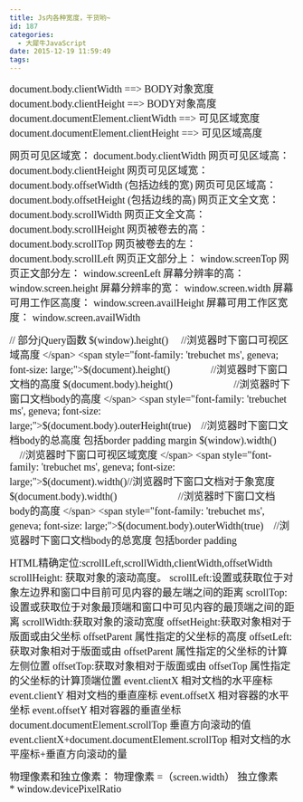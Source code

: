 ```yaml
---
title: Js内各种宽度，干货哟~
id: 187
categories:
  - 大犀牛JavaScript
date: 2015-12-19 11:59:49
tags:
---
```


<span style="font-family: 'trebuchet ms', geneva; font-size: large;">document.body.clientWidth ==&gt; BODY对象宽度</span>
<span style="font-family: 'trebuchet ms', geneva; font-size: large;">document.body.clientHeight ==&gt; BODY对象高度</span>
<span style="font-family: 'trebuchet ms', geneva; font-size: large;">document.documentElement.clientWidth ==&gt; 可见区域宽度</span>
<span style="font-family: 'trebuchet ms', geneva; font-size: large;">document.documentElement.clientHeight ==&gt; 可见区域高度</span>

<span style="font-family: 'trebuchet ms', geneva; font-size: large;">网页可见区域宽： document.body.clientWidth</span>
<span style="font-family: 'trebuchet ms', geneva; font-size: large;">网页可见区域高： document.body.clientHeight</span>
<span style="font-family: 'trebuchet ms', geneva; font-size: large;">网页可见区域宽： document.body.offsetWidth (包括边线的宽)</span>
<span style="font-family: 'trebuchet ms', geneva; font-size: large;">网页可见区域高： document.body.offsetHeight (包括边线的高)</span>
<span style="font-family: 'trebuchet ms', geneva; font-size: large;">网页正文全文宽： document.body.scrollWidth</span>
<span style="font-family: 'trebuchet ms', geneva; font-size: large;">网页正文全文高： document.body.scrollHeight</span>
<span style="font-family: 'trebuchet ms', geneva; font-size: large;">网页被卷去的高： document.body.scrollTop</span>
<span style="font-family: 'trebuchet ms', geneva; font-size: large;">网页被卷去的左： document.body.scrollLeft</span>
<span style="font-family: 'trebuchet ms', geneva; font-size: large;">网页正文部分上： window.screenTop</span>
<span style="font-family: 'trebuchet ms', geneva; font-size: large;">网页正文部分左： window.screenLeft</span>
<span style="font-family: 'trebuchet ms', geneva; font-size: large;">屏幕分辨率的高： window.screen.height</span>
<span style="font-family: 'trebuchet ms', geneva; font-size: large;">屏幕分辨率的宽： window.screen.width</span>
<span style="font-family: 'trebuchet ms', geneva; font-size: large;">屏幕可用工作区高度： window.screen.availHeight</span>
<span style="font-family: 'trebuchet ms', geneva; font-size: large;">屏幕可用工作区宽度： window.screen.availWidth</span>

<span style="font-family: 'trebuchet ms', geneva; font-size: large;">// 部分jQuery函数</span>
<span style="font-family: 'trebuchet ms', geneva; font-size: large;">$(window).height() 　//浏览器时下窗口可视区域高度 </span>
<span style="font-family: 'trebuchet ms', geneva; font-size: large;">$(document).height()　　　　//浏览器时下窗口文档的高度 </span>
<span style="font-family: 'trebuchet ms', geneva; font-size: large;">$(document.body).height()　　　　　　//浏览器时下窗口文档body的高度 </span>
<span style="font-family: 'trebuchet ms', geneva; font-size: large;">$(document.body).outerHeight(true)　//浏览器时下窗口文档body的总高度 包括border padding margin </span>
<span style="font-family: 'trebuchet ms', geneva; font-size: large;">$(window).width() 　//浏览器时下窗口可视区域宽度 </span>
<span style="font-family: 'trebuchet ms', geneva; font-size: large;">$(document).width()//浏览器时下窗口文档对于象宽度 </span>
<span style="font-family: 'trebuchet ms', geneva; font-size: large;">$(document.body).width()　　　　　　//浏览器时下窗口文档body的高度 </span>
<span style="font-family: 'trebuchet ms', geneva; font-size: large;">$(document.body).outerWidth(true)　//浏览器时下窗口文档body的总宽度 包括border padding</span>

<span style="font-family: 'trebuchet ms', geneva; font-size: large;">HTML精确定位:scrollLeft,scrollWidth,clientWidth,offsetWidth </span>
<span style="font-family: 'trebuchet ms', geneva; font-size: large;">scrollHeight: 获取对象的滚动高度。 </span>
<span style="font-family: 'trebuchet ms', geneva; font-size: large;">scrollLeft:设置或获取位于对象左边界和窗口中目前可见内容的最左端之间的距离 </span>
<span style="font-family: 'trebuchet ms', geneva; font-size: large;">scrollTop:设置或获取位于对象最顶端和窗口中可见内容的最顶端之间的距离 </span>
<span style="font-family: 'trebuchet ms', geneva; font-size: large;">scrollWidth:获取对象的滚动宽度 </span>
<span style="font-family: 'trebuchet ms', geneva; font-size: large;">offsetHeight:获取对象相对于版面或由父坐标 offsetParent 属性指定的父坐标的高度 </span>
<span style="font-family: 'trebuchet ms', geneva; font-size: large;">offsetLeft:获取对象相对于版面或由 offsetParent 属性指定的父坐标的计算左侧位置 </span>
<span style="font-family: 'trebuchet ms', geneva; font-size: large;">offsetTop:获取对象相对于版面或由 offsetTop 属性指定的父坐标的计算顶端位置 </span>
<span style="font-family: 'trebuchet ms', geneva; font-size: large;">event.clientX 相对文档的水平座标 </span>
<span style="font-family: 'trebuchet ms', geneva; font-size: large;">event.clientY 相对文档的垂直座标 </span>
<span style="font-family: 'trebuchet ms', geneva; font-size: large;">event.offsetX 相对容器的水平坐标 </span>
<span style="font-family: 'trebuchet ms', geneva; font-size: large;">event.offsetY 相对容器的垂直坐标 </span>
<span style="font-family: 'trebuchet ms', geneva; font-size: large;">document.documentElement.scrollTop 垂直方向滚动的值 </span>
<span style="font-family: 'trebuchet ms', geneva; font-size: large;">event.clientX+document.documentElement.scrollTop 相对文档的水平座标+垂直方向滚动的量</span>

<span style="font-family: 'trebuchet ms', geneva; font-size: large;">物理像素和独立像素： 物理像素 =（screen.width） 独立像素 * window.devicePixelRatio</span>